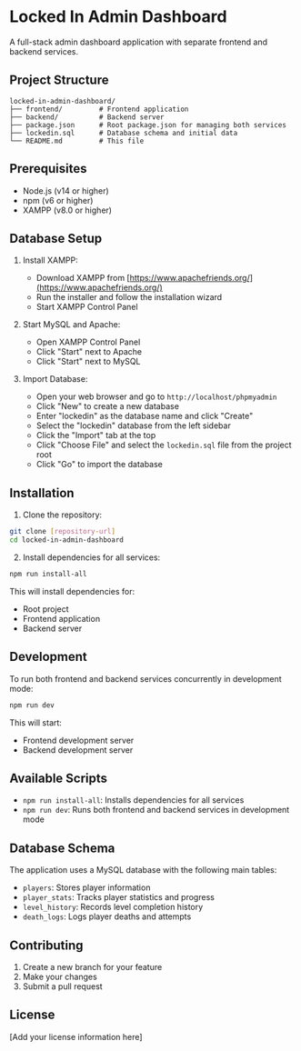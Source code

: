 # Locked In Admin Dashboard

A full-stack admin dashboard application with separate frontend and backend services.

## Project Structure

```
locked-in-admin-dashboard/
├── frontend/         # Frontend application
├── backend/          # Backend server
├── package.json      # Root package.json for managing both services
├── lockedin.sql      # Database schema and initial data
└── README.md         # This file
```

## Prerequisites

- Node.js (v14 or higher)
- npm (v6 or higher)
- XAMPP (v8.0 or higher)

## Database Setup

1. Install XAMPP:

   - Download XAMPP from [https://www.apachefriends.org/](https://www.apachefriends.org/)
   - Run the installer and follow the installation wizard
   - Start XAMPP Control Panel

2. Start MySQL and Apache:

   - Open XAMPP Control Panel
   - Click "Start" next to Apache
   - Click "Start" next to MySQL

3. Import Database:
   - Open your web browser and go to `http://localhost/phpmyadmin`
   - Click "New" to create a new database
   - Enter "lockedin" as the database name and click "Create"
   - Select the "lockedin" database from the left sidebar
   - Click the "Import" tab at the top
   - Click "Choose File" and select the `lockedin.sql` file from the project root
   - Click "Go" to import the database

## Installation

1. Clone the repository:

```bash
git clone [repository-url]
cd locked-in-admin-dashboard
```

2. Install dependencies for all services:

```bash
npm run install-all
```

This will install dependencies for:

- Root project
- Frontend application
- Backend server

## Development

To run both frontend and backend services concurrently in development mode:

```bash
npm run dev
```

This will start:

- Frontend development server
- Backend development server

## Available Scripts

- `npm run install-all`: Installs dependencies for all services
- `npm run dev`: Runs both frontend and backend services in development mode

## Database Schema

The application uses a MySQL database with the following main tables:

- `players`: Stores player information
- `player_stats`: Tracks player statistics and progress
- `level_history`: Records level completion history
- `death_logs`: Logs player deaths and attempts

## Contributing

1. Create a new branch for your feature
2. Make your changes
3. Submit a pull request

## License

[Add your license information here]
